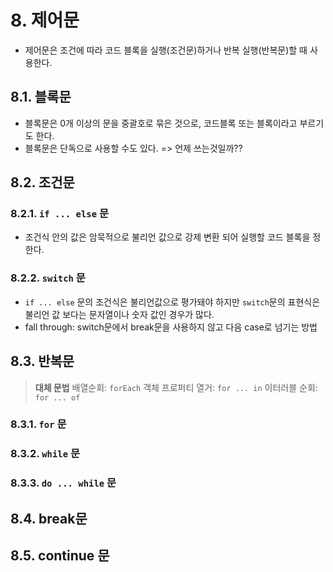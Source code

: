 # 8. 제어문
* 제어문은 조건에 따라 코드 블록을 실행(조건문)하거나 반복 실행(반복문)할 때 사용한다.
## 8.1. 블록문
* 블록문은 0개 이상의 문을 중괄호로 묶은 것으로, 코드블록 또는 블록이라고 부르기도 한다.
* 블록문은 단독으로 사용할 수도 있다. => 언제 쓰는것일까??
## 8.2. 조건문

### 8.2.1. `if ... else` 문
* 조건식 안의 값은 암묵적으로 불리언 값으로 강제 변환 되어 실행할 코드 블록을 정한다.
### 8.2.2. `switch` 문
* `if ... else` 문의 조건식은 불리언값으로 평가돼야 하지만 `switch`문의 표현식은 불리언 값 보다는 문자열이나 숫자 값인 경우가 많다.
* fall through: switch문에서 break문을 사용하지 않고 다음 case로 넘기는 방법
## 8.3. 반복문
> **대체 문법**
> 배열순회: `forEach`
> 객체 프로퍼티 열거: `for ... in`
> 이터러블 순회: `for ... of`

### 8.3.1. `for` 문
### 8.3.2. `while` 문
### 8.3.3. `do ... while` 문
## 8.4. break문 
## 8.5. continue 문
